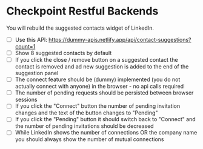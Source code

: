 # Checkpoint Restful Backends

You will rebuild the suggested contacts widget of LinkedIn.

- [ ] Use this API: https://dummy-apis.netlify.app/api/contact-suggestions?count=1
- [ ] Show 8 suggested contacts by default
- [ ] If you click the close / remove button on a suggested contact the contact is removed and ad new suggestion is added to the end of the suggestion panel
- [ ] The connect feature should be (dummy) implemented (you do not actually connect with anyone) in the browser - no api calls required
- [ ] The number of pending requests should be persisted between browser sessions
- [ ] If you click the "Connect" button the number of pending invitation changes and the text of the button changes to "Pending"
- [ ] If you click the "Pending" button it should switch back to "Connect" and the number of pending invitations should be decreased
- [ ] While LinkedIn shows the number of connections OR the company name you should always show the number of mutual connections
